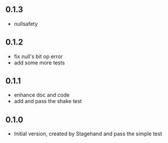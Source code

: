 ## 0.1.3
- nullsafety

## 0.1.2

- fix null's bit op error
- add some more tests

## 0.1.1

- enhance doc and code
- add and pass the shake test

## 0.1.0

- Initial version, created by Stagehand and pass the simple test
